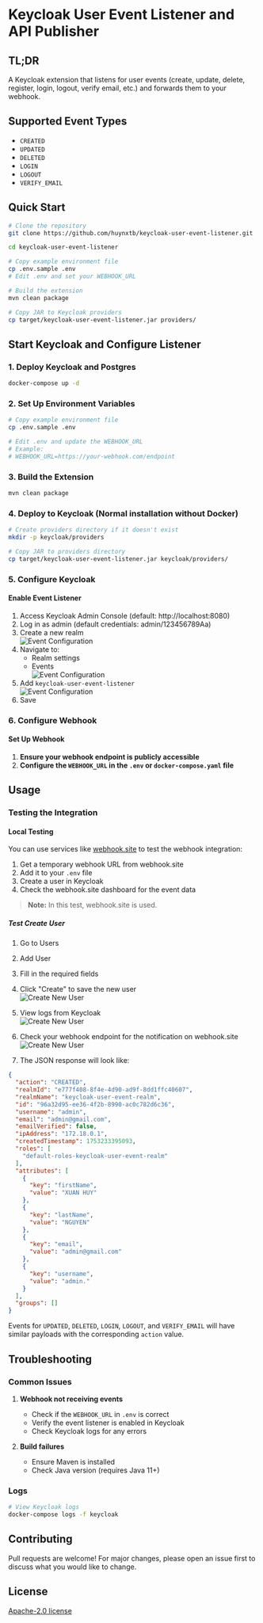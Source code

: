 # Keycloak User Event Listener and API Publisher

## TL;DR

A Keycloak extension that listens for user events (create, update, delete, register, login, logout, verify email, etc.) and forwards them to your webhook.

## Supported Event Types

- `CREATED`
- `UPDATED`
- `DELETED`
- `LOGIN`
- `LOGOUT`
- `VERIFY_EMAIL`

## Quick Start

```bash
# Clone the repository
git clone https://github.com/huynxtb/keycloak-user-event-listener.git

cd keycloak-user-event-listener

# Copy example environment file
cp .env.sample .env
# Edit .env and set your WEBHOOK_URL

# Build the extension
mvn clean package

# Copy JAR to Keycloak providers
cp target/keycloak-user-event-listener.jar providers/
```

## Start Keycloak and Configure Listener

### 1. Deploy Keycloak and Postgres

```bash
docker-compose up -d
```

### 2. Set Up Environment Variables

```bash
# Copy example environment file
cp .env.sample .env

# Edit .env and update the WEBHOOK_URL
# Example:
# WEBHOOK_URL=https://your-webhook.com/endpoint
```

### 3. Build the Extension

```bash
mvn clean package
```

### 4. Deploy to Keycloak (Normal installation without Docker)

```bash
# Create providers directory if it doesn't exist
mkdir -p keycloak/providers

# Copy JAR to providers directory
cp target/keycloak-user-event-listener.jar keycloak/providers/
```

### 5. Configure Keycloak

#### Enable Event Listener

1. Access Keycloak Admin Console (default: http://localhost:8080)
2. Log in as admin (default credentials: admin/123456789Aa)
3. Create a new realm  
   ![Event Configuration](assets/1.png)
4. Navigate to:
   - Realm settings
   - Events  
   ![Event Configuration](assets/2.png)
5. Add `keycloak-user-event-listener`  
   ![Event Configuration](assets/3.png)
6. Save

### 6. Configure Webhook

#### Set Up Webhook

1. **Ensure your webhook endpoint is publicly accessible**
2. **Configure the `WEBHOOK_URL` in the `.env` or `docker-compose.yaml` file**

## Usage

### Testing the Integration

#### Local Testing

You can use services like [webhook.site](https://webhook.site) to test the webhook integration:

1. Get a temporary webhook URL from webhook.site
2. Add it to your `.env` file
3. Create a user in Keycloak
4. Check the webhook.site dashboard for the event data

> **Note:** In this test, webhook.site is used.

##### Test Create User

1. Go to Users
2. Add User
3. Fill in the required fields
4. Click "Create" to save the new user  
   ![Create New User](assets/4.png)
5. View logs from Keycloak  
   ![Create New User](assets/6.png)
6. Check your webhook endpoint for the notification on webhook.site  
   ![Create New User](assets/5.png)

7. The JSON response will look like:

```json
{
  "action": "CREATED",
  "realmId": "e777f408-8f4e-4d90-ad9f-8dd1ffc40607",
  "realmName": "keycloak-user-event-realm",
  "id": "96a32d95-ee36-4f2b-8990-ac0c782d6c36",
  "username": "admin",
  "email": "admin@gmail.com",
  "emailVerified": false,
  "ipAddress": "172.18.0.1",
  "createdTimestamp": 1753233395093,
  "roles": [
    "default-roles-keycloak-user-event-realm"
  ],
  "attributes": [
    {
      "key": "firstName",
      "value": "XUAN HUY"
    },
    {
      "key": "lastName",
      "value": "NGUYEN"
    },
    {
      "key": "email",
      "value": "admin@gmail.com"
    },
    {
      "key": "username",
      "value": "admin."
    }
  ],
  "groups": []
}
```

Events for `UPDATED`, `DELETED`, `LOGIN`, `LOGOUT`, and `VERIFY_EMAIL` will have similar payloads with the corresponding `action` value.

## Troubleshooting

### Common Issues

1. **Webhook not receiving events**
   - Check if the `WEBHOOK_URL` in `.env` is correct
   - Verify the event listener is enabled in Keycloak
   - Check Keycloak logs for any errors

2. **Build failures**
   - Ensure Maven is installed
   - Check Java version (requires Java 11+)

### Logs

```bash
# View Keycloak logs
docker-compose logs -f keycloak
```

## Contributing

Pull requests are welcome! For major changes, please open an issue first to discuss what you would like to change.

## License

[Apache-2.0 license](LICENSE)